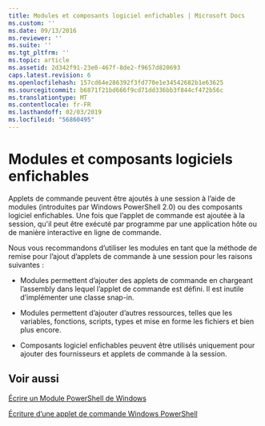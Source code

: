 ```yaml
---
title: Modules et composants logiciel enfichables | Microsoft Docs
ms.custom: ''
ms.date: 09/13/2016
ms.reviewer: ''
ms.suite: ''
ms.tgt_pltfrm: ''
ms.topic: article
ms.assetid: 2d342f91-23e0-467f-8de2-f9657d820693
caps.latest.revision: 6
ms.openlocfilehash: 157cd64e286392f3fd770e1e34542682b1e63625
ms.sourcegitcommit: b6871f21bd666f9cd71dd336bb3f844cf472b56c
ms.translationtype: MT
ms.contentlocale: fr-FR
ms.lasthandoff: 02/03/2019
ms.locfileid: "56860495"
---
```

# <a name="modules-and-snap-ins"></a>Modules et composants logiciels enfichables

Applets de commande peuvent être ajoutés à une session à l’aide de modules (introduites par Windows PowerShell 2.0) ou des composants logiciel enfichables. Une fois que l’applet de commande est ajoutée à la session, qu'il peut être exécuté par programme par une application hôte ou de manière interactive en ligne de commande.

Nous vous recommandons d’utiliser les modules en tant que la méthode de remise pour l’ajout d’applets de commande à une session pour les raisons suivantes :

- Modules permettent d’ajouter des applets de commande en chargeant l’assembly dans lequel l’applet de commande est défini. Il est inutile d’implémenter une classe snap-in.

- Modules permettent d’ajouter d’autres ressources, telles que les variables, fonctions, scripts, types et mise en forme les fichiers et bien plus encore.

- Composants logiciel enfichables peuvent être utilisés uniquement pour ajouter des fournisseurs et applets de commande à la session.

## <a name="see-also"></a>Voir aussi

[Écrire un Module PowerShell de Windows](../module/writing-a-windows-powershell-module.md)

[Écriture d’une applet de commande Windows PowerShell](./writing-a-windows-powershell-cmdlet.md)
